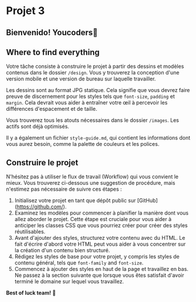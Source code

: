 # Projet 3

## Bienvenido! Youcoders👋

## Where to find everything

Votre tâche consiste à construire le projet à partir des dessins et modèles contenus dans le dossier  `/design`. Vous y trouverez la conception d'une version mobile et une version de bureau sur laquelle travailler. 

Les dessins sont au format JPG statique. Cela signifie que vous devrez faire preuve de discernement pour les styles tels que  `font-size`, `padding` et `margin`. Cela devrait vous aider à entraîner votre œil à percevoir les différences d'espacement et de taille.

Vous trouverez tous les atouts nécessaires dans le dossier `/images`. Les actifs sont déjà optimisés.

Il y a également un fichier `style-guide.md`, qui contient les informations dont vous aurez besoin, comme la palette de couleurs et les polices.

## Construire le projet

N'hésitez pas à utiliser le flux de travail (Workflow) qui vous convient le mieux. Vous trouverez ci-dessous une suggestion de procédure, mais n'estimez pas nécessaire de suivre ces étapes :

1. Initialisez votre projet en tant que dépôt public sur [GitHub] (https://github.com/).
2. Examinez les modèles pour commencer à planifier la manière dont vous allez aborder le projet. Cette étape est cruciale pour vous aider à anticiper les classes CSS que vous pourriez créer pour créer des styles réutilisables.
3. Avant d'ajouter des styles, structurez votre contenu avec du HTML. Le fait d'écrire d'abord votre HTML peut vous aider à vous concentrer sur la création d'un contenu bien structuré.
4. Rédigez les styles de base pour votre projet, y compris les styles de contenu général, tels que `font-family` and `font-size`.
5. Commencez à ajouter des styles en haut de la page et travaillez en bas. Ne passez à la section suivante que lorsque vous êtes satisfait d'avoir terminé le domaine sur lequel vous travaillez.



**Best of luck team!** 🚀